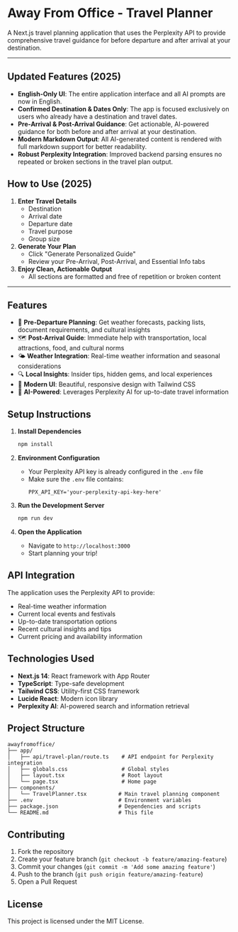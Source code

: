 # Away From Office - Travel Planner

A Next.js travel planning application that uses the Perplexity API to provide comprehensive travel guidance for before departure and after arrival at your destination.

---

## Updated Features (2025)

- **English-Only UI**: The entire application interface and all AI prompts are now in English.
- **Confirmed Destination & Dates Only**: The app is focused exclusively on users who already have a destination and travel dates.
- **Pre-Arrival & Post-Arrival Guidance**: Get actionable, AI-powered guidance for both before and after arrival at your destination.
- **Modern Markdown Output**: All AI-generated content is rendered with full markdown support for better readability.
- **Robust Perplexity Integration**: Improved backend parsing ensures no repeated or broken sections in the travel plan output.

## How to Use (2025)

1. **Enter Travel Details**
   - Destination
   - Arrival date
   - Departure date
   - Travel purpose
   - Group size
2. **Generate Your Plan**
   - Click "Generate Personalized Guide"
   - Review your Pre-Arrival, Post-Arrival, and Essential Info tabs
3. **Enjoy Clean, Actionable Output**
   - All sections are formatted and free of repetition or broken content

---

## Features

- 🎯 **Pre-Departure Planning**: Get weather forecasts, packing lists, document requirements, and cultural insights
- 🗺️ **Post-Arrival Guide**: Immediate help with transportation, local attractions, food, and cultural norms
- 🌤️ **Weather Integration**: Real-time weather information and seasonal considerations
- 🔍 **Local Insights**: Insider tips, hidden gems, and local experiences
- 📱 **Modern UI**: Beautiful, responsive design with Tailwind CSS
- 🤖 **AI-Powered**: Leverages Perplexity AI for up-to-date travel information

## Setup Instructions

1. **Install Dependencies**
   ```bash
   npm install
   ```

2. **Environment Configuration**
   - Your Perplexity API key is already configured in the `.env` file
   - Make sure the `.env` file contains:
     ```
     PPX_API_KEY='your-perplexity-api-key-here'
     ```

3. **Run the Development Server**
   ```bash
   npm run dev
   ```

4. **Open the Application**
   - Navigate to `http://localhost:3000`
   - Start planning your trip!

## API Integration

The application uses the Perplexity API to provide:
- Real-time weather information
- Current local events and festivals
- Up-to-date transportation options
- Recent cultural insights and tips
- Current pricing and availability information

## Technologies Used

- **Next.js 14**: React framework with App Router
- **TypeScript**: Type-safe development
- **Tailwind CSS**: Utility-first CSS framework
- **Lucide React**: Modern icon library
- **Perplexity AI**: AI-powered search and information retrieval

## Project Structure

```
awayfromoffice/
├── app/
│   ├── api/travel-plan/route.ts    # API endpoint for Perplexity integration
│   ├── globals.css                 # Global styles
│   ├── layout.tsx                  # Root layout
│   └── page.tsx                    # Home page
├── components/
│   └── TravelPlanner.tsx          # Main travel planning component
├── .env                           # Environment variables
├── package.json                   # Dependencies and scripts
└── README.md                      # This file
```

## Contributing

1. Fork the repository
2. Create your feature branch (`git checkout -b feature/amazing-feature`)
3. Commit your changes (`git commit -m 'Add some amazing feature'`)
4. Push to the branch (`git push origin feature/amazing-feature`)
5. Open a Pull Request

## License

This project is licensed under the MIT License.
